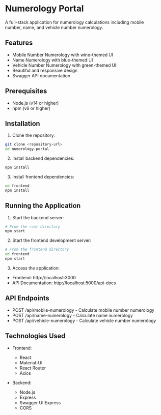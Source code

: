 # Numerology Portal

A full-stack application for numerology calculations including mobile number, name, and vehicle number numerology.

## Features

- Mobile Number Numerology with wine-themed UI
- Name Numerology with blue-themed UI
- Vehicle Number Numerology with green-themed UI
- Beautiful and responsive design
- Swagger API documentation

## Prerequisites

- Node.js (v14 or higher)
- npm (v6 or higher)

## Installation

1. Clone the repository:
```bash
git clone <repository-url>
cd numerology-portal
```

2. Install backend dependencies:
```bash
npm install
```

3. Install frontend dependencies:
```bash
cd frontend
npm install
```

## Running the Application

1. Start the backend server:
```bash
# From the root directory
npm start
```

2. Start the frontend development server:
```bash
# From the frontend directory
cd frontend
npm start
```

3. Access the application:
- Frontend: http://localhost:3000
- API Documentation: http://localhost:5000/api-docs

## API Endpoints

- POST /api/mobile-numerology - Calculate mobile number numerology
- POST /api/name-numerology - Calculate name numerology
- POST /api/vehicle-numerology - Calculate vehicle number numerology

## Technologies Used

- Frontend:
  - React
  - Material-UI
  - React Router
  - Axios

- Backend:
  - Node.js
  - Express
  - Swagger UI Express
  - CORS 